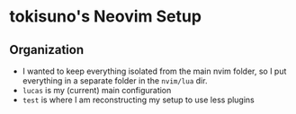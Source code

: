 # tokisuno's Neovim Setup

## Organization
* I wanted to keep everything isolated from the main nvim folder, so I put everything in a separate folder in the `nvim/lua` dir. 
* `lucas` is my (current) main configuration
* `test` is where I am reconstructing my setup to use less plugins

